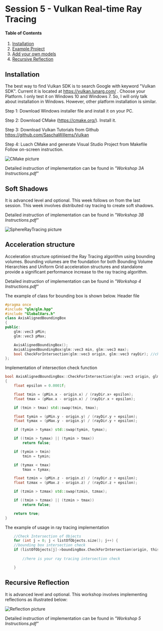 # Session 5 - Vulkan Real-time Ray Tracing 

#### Table of Contents
1. [Installation](https://github.coventry.ac.uk/ac7020/322COM_TeachingMaterial/blob/master/Session%205#Installation)
2. [Example Project](https://github.coventry.ac.uk/ac7020/322COM_TeachingMaterial/blob/master/Session%205#Example-Project)
3. [Add your own models](https://github.coventry.ac.uk/ac7020/322COM_TeachingMaterial/blob/master/Session%205#Acceleration-structure)
4. [Recursive Reflection](https://github.coventry.ac.uk/ac7020/322COM_TeachingMaterial/blob/master/Session%205#Recursive-Reflection)

## Installation

The best way to find Vulkan SDK is to search Google with keyword "Vulkan SDK". Current it is located at
https://vulkan.lunarg.com/ . Choose your Platform. I only test it on Windows 10 and Windows 7. 
So, I will only talk about installation in Windows. However, other platform installation is similar. 

Step 1: Download Windows installer file and install it on your PC.

Step 2: Download CMake (https://cmake.org/). Install it.

Step 3: Download Vulkan Tutorials from Github https://github.com/SaschaWillems/Vulkan 

Step 4: Luach CMake and generate Visual Studio Project from Makefile
Follow on-screen instruction.

![CMake picture](https://github.coventry.ac.uk/ac7020/322COM_TeachingMaterial/blob/master/Session%205/Readme%20Pictures/CMake.JPG)

Detailed instruction of implementation can be found in _"Workshop 3A Instructions.pdf"_
 
## Soft Shadows

It is advanced level and optional. 
This week follows on from the last session. This week involves distributed ray tracing to create soft shadows.

Detailed instruction of implementation can be found in _"Workshop 3B Instructions.pdf"_

![SphereRayTracing picture](https://github.coventry.ac.uk/ac7020/322COM_TeachingMaterial/blob/master/Session%204/Readme%20Pictures/Shadows.jpg)

## Acceleration structure

Acceleration structure optimised the Ray Tracing algorithm using bounding volumes. Bounding volumes are
the foundation for both Bounding Volume Hierarchies and Uniform Grid acceleration structures and
standalone provide a significant performance increase to the ray tracing algorithm.

Detailed instruction of implementation can be found in _"Workshop 4 Instructions.pdf"_

The example of class for bounding box is shown below.
Header file

```C++
#pragma once
#include "glm/glm.hpp"
#include "GlobalVars.h"
class AxisAlignedBoundingBox
{
public:
	glm::vec3 pMin;
	glm::vec3 pMax;

	AxisAlignedBoundingBox();
	AxisAlignedBoundingBox(glm::vec3 min, glm::vec3 max);
	bool CheckForIntersection(glm::vec3 origin, glm::vec3 rayDir); //check intersection with bouding box
};
```

Implementation of intersection check function
```C++
bool AxisAlignedBoundingBox::CheckForIntersection(glm::vec3 origin, glm::vec3 rayDir)
{
	float epsilon = 0.0001f;

	float tmin = (pMin.x - origin.x) / (rayDir.x+ epsilon);
	float tmax = (pMax.x - origin.x) / (rayDir.x + epsilon);

	if (tmin > tmax) std::swap(tmin, tmax);

	float tymin = (pMin.y - origin.y) / (rayDir.y + epsilon);
	float tymax = (pMax.y - origin.y) / (rayDir.y + epsilon);

	if (tymin > tymax) std::swap(tymin, tymax);

	if ((tmin > tymax) || (tymin > tmax))
		return false;

	if (tymin > tmin)
		tmin = tymin;

	if (tymax < tmax)
		tmax = tymax;

	float tzmin = (pMin.z - origin.z) / (rayDir.z + epsilon);
	float tzmax = (pMax.z - origin.z) / (rayDir.z + epsilon);

	if (tzmin > tzmax) std::swap(tzmin, tzmax);

	if ((tmin > tzmax) || (tzmin > tmax))
		return false;

	return true;
}
```

The example of usage in ray tracing implementation
```C++
    //Check Intersection of Objects
	for (int j = 0; j < listOfObjects.size(); j++) {
	//bounding box intersection check
	if (listOfObjects[j]->boundingBox.CheckForIntersection(origin, thisPixelRayDir)) {
		
		//here is your ray tracing intersection check

	}
```

## Recursive Reflection

It is advanced level and optional. 
This workshop involves implementing reflections as illustrated below:

![Reflection picture](https://github.coventry.ac.uk/ac7020/322COM_TeachingMaterial/blob/master/Session%204/Readme%20Pictures/Reflection.jpg)

Detailed instruction of implementation can be found in _"Workshop 5 Instructions.pdf"_